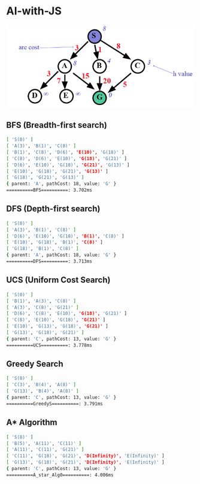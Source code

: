 # AI-with-JS

![Graph](./Graph.png)

## BFS (Breadth-first search)

```bash
[ 'S(0)' ]
[ 'A(3)', 'B(1)', 'C(8)' ]
[ 'B(1)', 'C(8)', 'D(6)', 'E(10)', 'G(18)' ]
[ 'C(8)', 'D(6)', 'E(10)', 'G(18)', 'G(21)' ]
[ 'D(6)', 'E(10)', 'G(18)', 'G(21)', 'G(13)' ]
[ 'E(10)', 'G(18)', 'G(21)', 'G(13)' ]
[ 'G(18)', 'G(21)', 'G(13)' ]
{ parent: 'A', pathCost: 18, value: 'G' }
==========BFS==========: 3.702ms
```

## DFS (Depth-first search)

```bash
[ 'S(0)' ]
[ 'A(3)', 'B(1)', 'C(8)' ]
[ 'D(6)', 'E(10)', 'G(18)', 'B(1)', 'C(8)' ]
[ 'E(10)', 'G(18)', 'B(1)', 'C(8)' ]
[ 'G(18)', 'B(1)', 'C(8)' ]
{ parent: 'A', pathCost: 18, value: 'G' }
==========DFS==========: 3.713ms
```

## UCS (Uniform Cost Search)

```bash
[ 'S(0)' ]
[ 'B(1)', 'A(3)', 'C(8)' ]
[ 'A(3)', 'C(8)', 'G(21)' ]
[ 'D(6)', 'C(8)', 'E(10)', 'G(18)', 'G(21)' ]
[ 'C(8)', 'E(10)', 'G(18)', 'G(21)' ]
[ 'E(10)', 'G(13)', 'G(18)', 'G(21)' ]
[ 'G(13)', 'G(18)', 'G(21)' ]
{ parent: 'C', pathCost: 13, value: 'G' }
==========UCS==========: 3.778ms
```

## Greedy Search

```bash
[ 'S(8)' ]
[ 'C(3)', 'B(4)', 'A(8)' ]
[ 'G(13)', 'B(4)', 'A(8)' ]
{ parent: 'C', pathCost: 13, value: 'G' }
==========GreedyS==========: 3.791ms
```

## A\* Algorithm

```bash
[ 'S(8)' ]
[ 'B(5)', 'A(11)', 'C(11)' ]
[ 'A(11)', 'C(11)', 'G(21)' ]
[ 'C(11)', 'G(18)', 'G(21)', 'D(Infinity)', 'E(Infinity)' ]
[ 'G(13)', 'G(18)', 'G(21)', 'D(Infinity)', 'E(Infinity)' ]
{ parent: 'C', pathCost: 13, value: 'G' }
==========A_star_Alg0==========: 4.006ms
```
